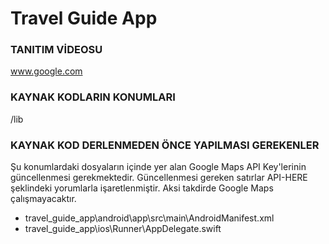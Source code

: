 # Travel Guide App

### TANITIM VİDEOSU ###
www.google.com

### KAYNAK KODLARIN KONUMLARI ###
/lib

### KAYNAK KOD DERLENMEDEN ÖNCE YAPILMASI GEREKENLER ### 
Şu konumlardaki dosyaların içinde yer alan Google Maps API Key'lerinin güncellenmesi gerekmektedir. Güncellenmesi gereken satırlar API-HERE şeklindeki yorumlarla işaretlenmiştir. Aksi takdirde Google Maps çalışmayacaktır.

* travel_guide_app\android\app\src\main\AndroidManifest.xml
* travel_guide_app\ios\Runner\AppDelegate.swift
